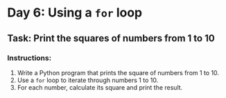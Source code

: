 # Day 6: Using a `for` loop

## Task: Print the squares of numbers from 1 to 10

### Instructions:
1. Write a Python program that prints the square of numbers from 1 to 10.
2. Use a `for` loop to iterate through numbers 1 to 10.
3. For each number, calculate its square and print the result.
